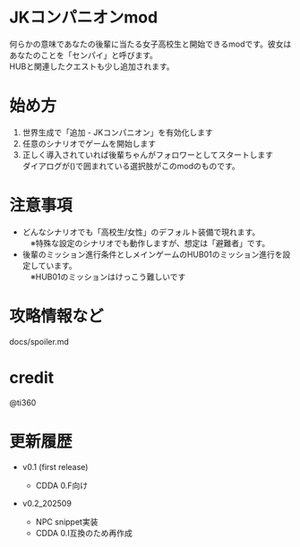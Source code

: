 # JKコンパニオンmod
何らかの意味であなたの後輩に当たる女子高校生と開始できるmodです。彼女はあなたのことを「センパイ」と呼びます。<br/>
HUBと関連したクエストも少し追加されます。

# 始め方
 1. 世界生成で「追加 - JKコンパニオン」を有効化します
 1. 任意のシナリオでゲームを開始します
 1. 正しく導入されていれば後輩ちゃんがフォロワーとしてスタートします<br/>
ダイアログが()で囲まれている選択肢がこのmodのものです。

# 注意事項
 - どんなシナリオでも「高校生/女性」のデフォルト装備で現れます。<br/>
　※特殊な設定のシナリオでも動作しますが、想定は「避難者」です。
 - 後輩のミッション進行条件としメインゲームのHUB01のミッション進行を設定しています。<br/>
　※HUB01のミッションはけっこう難しいです

# 攻略情報など
 docs/spoiler.md

# credit
@ti360

# 更新履歴
- v0.1 (first release)
  - CDDA 0.F向け

- v0.2_202509
  - NPC snippet実装
  - CDDA 0.I互換のため再作成
